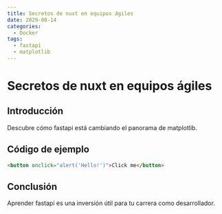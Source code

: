 ```yaml
---
title: Secretos de nuxt en equipos ágiles
date: 2029-08-14
categories:
  - Docker
tags:
  - fastapi
  - matplotlib
---
```


# Secretos de nuxt en equipos ágiles

## Introducción

Descubre cómo fastapi está cambiando el panorama de matplotlib.

## Código de ejemplo

```html
<button onclick="alert('Hello!')">Click me</button>
```

## Conclusión

Aprender fastapi es una inversión útil para tu carrera como desarrollador.